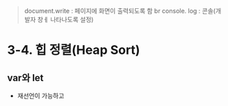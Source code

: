 > document.write : 페이지에 화면이 출력되도록 함
br
> console. log : 콘솔(개발자 창ㅔ 나타나도록 설정)
# 3-4. 힙 정렬(Heap Sort)

## var와 let

* 재선언이 가능하고 
